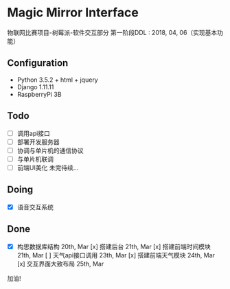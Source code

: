 # Magic Mirror Interface

物联网比赛项目-树莓派-软件交互部分
第一阶段DDL : 2018, 04, 06（实现基本功能）

## Configuration

+ Python 3.5.2 + html + jquery
+ Django 1.11.11
+ RaspberryPi 3B

## Todo 
- [ ] 调用api接口
- [ ] 部署开发服务器
- [ ] 协调与单片机的通信协议
- [ ] 与单片机联调
- [ ] 前端UI美化
未完待续...

## Doing
- [x] 语音交互系统

## Done
- [x] 构思数据库结构	20th, Mar
	 [x] 搭建后台	21th, Mar
	 [x] 搭建前端时间模块	21th, Mar
	 [ ] 天气api接口调用	23th, Mar
	 [x] 搭建前端天气模块	24th, Mar
	 [x] 交互界面大致布局	25th, Mar

加油!




